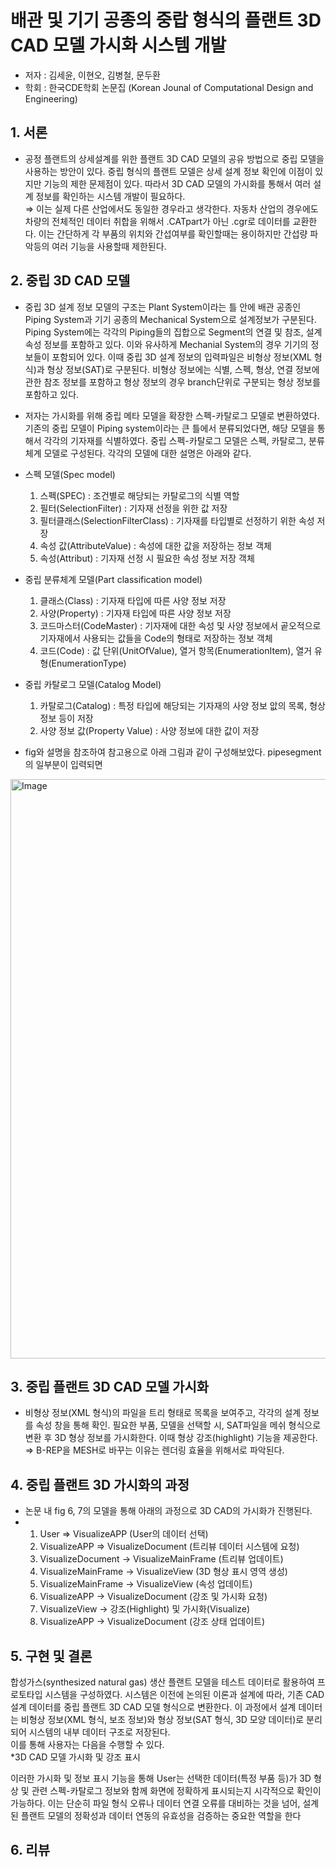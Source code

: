 # 배관 및 기기 공종의 중랍 형식의 플랜트 3D CAD 모델 가시화 시스템 개발
 - 저자 : 김세윤, 이현오, 김병철, 문두환
 - 학회 : 한국CDE학회 논문집 (Korean Jounal of Computational Design and Engineering)

 
## 1. 서론
 - 공정 플랜트의 상세설계를 위한 플랜트 3D CAD 모델의 공유 방법으로 중립 모델을 사용하는 방안이 있다. 중립 형식의 플랜트 모델은 상세 설계 정보 확인에 이점이 있지만 기능의 제한 문제점이 있다. 따라서 3D CAD 모델의 가시화를 통해서 여러 설계 정보를 확인하는 시스템 개발이 필요하다.<br>
 ⇒ 이는 실제 다른 산업에서도 동일한 경우라고 생각한다. 자동차 산업의 경우에도 차량의 전체적인 데이터 취합을 위해서 .CATpart가 아닌 .cgr로 데이터를 교환한다. 이는 간단하게 각 부품의 위치와 간섭여부를 확인할때는 용이하지만 간섭량 파악등의 여러 기능을 사용할때 제한된다.
 
## 2. 중립 3D CAD 모델
 - 중립 3D 설계 정보 모델의 구조는 Plant System이라는 틀 안에 배관 공종인 Piping System과 기기 공종의 Mechanical System으로 설계정보가 구분된다. Piping System에는 각각의 Piping들의 집합으로 Segment의 연결 및 참조, 설계 속성 정보를 포함하고 있다. 이와 유사하게 Mechanial System의 경우 기기의 정보들이 포함되어 있다. 이때 중립 3D 설계 정보의 입력파일은 비형상 정보(XML 형식)과 형상 정보(SAT)로 구분된다. 비형상 정보에는 식별, 스펙, 형상, 연결 정보에 관한 참조 정보를 포함하고 형상 정보의 경우 branch단위로 구분되는 형상 정보를 포함하고 있다.
 
 - 저자는 가시화를 위해 중립 메타 모델을 확장한 스펙-카탈로그 모델로 변환하였다. 기존의 중립 모델이 Piping system이라는 큰 틀에서 분류되었다면, 해당 모델을 통해서 각각의 기자재를 식별하였다. 중립 스펙-카탈로그 모델은 스펙, 카탈로그, 분류체계 모델로 구성된다. 각각의 모델에 대한 설명은 아래와 같다.

- 스펙 모델(Spec model)
  1. 스펙(SPEC) : 조건별로 해당되는 카탈로그의 식별 역할
  2. 필터(SelectionFilter) : 기자재 선정을 위한 값 저장
  3. 필터클래스(SelectionFilterClass) : 기자재를 타입별로 선정하기 위한 속성 저장
  4. 속성 값(AttributeValue) : 속성에 대한 값을 저장하는 정보 객체
  5. 속성(Attribut) : 기자재 선정 시 필요한 속성 정보 저장 객체

- 중립 분류체계 모델(Part classification model)
  1. 클래스(Class) : 기자재 타입에 따른 사양 정보 저장
  2. 사양(Property) : 기자재 타입에 따른 사양 정보 저장
  3. 코드마스터(CodeMaster) : 기자재에 대한 속성 및 사양 정보에서 곹오적으로 기자재에서 사용되는 값들을 Code의 형태로 저장하는 정보 객체
  4. 코드(Code) : 값 단위(UnitOfValue), 열거 항목(EnumerationItem), 열거 유형(EnumerationType)

- 중립 카탈로그 모델(Catalog Model)
  1. 카탈로그(Catalog) : 특정 타입에 해당되는 기자재의 사양 정보 앖의 목록, 형상 정보 등이 저장
  2. 사양 정보 값(Property Value) : 사양 정보에 대한 값이 저장
 
 - fig와 설명을 참조하여 참고용으로 아래 그림과 같이 구성해보았다. pipesegment의 일부분이 입력되면 

  <img width="1923" height="927" alt="Image" src="https://github.com/user-attachments/assets/fe816f07-abb9-40ea-a625-f9131857abd0" />

## 3. 중립 플랜트 3D CAD 모델 가시화
  -  비형상 정보(XML 형식)의 파일을 트리 형태로 목록을 보여주고, 각각의 설계 정보를 속성 창을 통해 확인. 필요한 부품, 모델을 선택할 시, SAT파일을 메쉬 형식으로 변환 후 3D 형상 정보를 가시화한다. 이때 형상 강조(highlight) 기능을 제공한다.<br>
  ⇒ B-REP을 MESH로 바꾸는 이유는 렌더링 효율을 위해서로 파악된다.

## 4. 중립 플랜트 3D 가시화의 과정
 - 논문 내 fig 6, 7의 모델을 통해 아래의 과정으로 3D CAD의 가시화가 진행된다.
 - 1. User ⇒ VisualizeAPP (User의 데이터 선택)
   2. VisualizeAPP ⇒ VisualizeDocument (트리뷰 데이터 시스템에 요청)
   3. VisualizeDocument -> VisualizeMainFrame (트리뷰 업데이트)
   4. VisualizeMainFrame -> VisualizeView (3D 형상 표시 영역 생성)
   5. VisualizeMainFrame -> VisualizeView (속성 업데이트)
   6. VisualizeAPP -> VisualizeDocument (강조 및 가시화 요청)
   7. VisualizeView -> 강조(Highlight) 및 가시화(Visualize)
   8. VisualizeAPP -> VisualizeDocument (강조 상태 업데이트)

## 5. 구현 및 결론
합성가스(synthesized natural gas) 생산 플랜트 모델을 테스트 데이터로 활용하여 프로토타입 시스템을 구성하였다. 시스템은 이전에 논의된 이론과 설계에 따라, 기존 CAD 설계 데이터를 중립 플랜트 3D CAD 모델 형식으로 변환한다. 이 과정에서 설계 데이터는 비형상 정보(XML 형식, 보조 정보)와 형상 정보(SAT 형식,  3D 모양 데이터)로 분리되어 시스템의 내부 데이터 구조로 저장된다. <br>
이를 통해 사용자는 다음을 수행할 수 있다.<br>
*3D CAD 모델 가시화 및 강조 표시


이러한 가시화 및 정보 표시 기능을 통해 User는 선택한 데이터(특정 부품 등)가 3D 형상 및 관련 스펙-카탈로그 정보와 함께 화면에 정확하게 표시되는지 시각적으로 확인이 가능하다. 이는 단순히 파일 형식 오류나 데이터 연결 오류를 대비하는 것을 넘어, 설계된 플랜트 모델의 정확성과 데이터 연동의 유효성을 검증하는 중요한 역할을 한다
## 6. 리뷰
